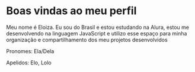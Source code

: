 Boas vindas ao meu perfil 
=
Meu nome é Eloiza.
Eu sou do Brasil e
estou estudando na Alura,
estou me desenvolvendo na linguagem JavaScript e
utilizo esse espaço para minha organização e compartilhamento dos meu projetos desenvolvidos

Pronomes: Ela/Dela

Apelidos: Elo, Lolo

